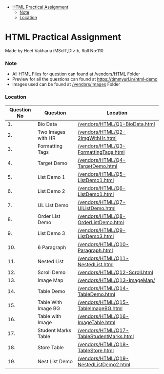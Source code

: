 - [HTML Practical Assignment](#html-practical-assignment)
    - [Note](#note)
    - [Location](#location)

# HTML Practical Assignment

Made by Heet Vakharia iMScIT,Div-b, Roll No:110

### Note

- All HTML Files for question can found at [/vendors/HTML](/vendors/HTML/) Folder
- Preview for all the questions can found at https://timmyurl.in/html-demo
- Images used can be found at [/vendors/images](/vendors/images/) Folder

### Location

| Question No | Question            | Location                                                                             |
| ----------- | ------------------- | ------------------------------------------------------------------------------------ |
| 1.          | Bio Data            | [/vendors/HTML/Q1-BioData.html](/vendors/HTML/Q1-BioData.html)                       |
| 2.          | Two Images with HR  | [/vendors/HTML/Q2-2imgWithHr.html](/vendors/HTML/Q2-2imgWithHr.html)                 |
| 3.          | Formatting Tags     | [/vendors/HTML/Q3-FormattingTags.html](/vendors/HTML/Q3-FormattingTags.html)         |
| 4.          | Target Demo         | [/vendors/HTML/Q4-TargetDemo.html](/vendors/HTML/Q4-TargetDemo.html)                 |
| 5.          | List Demo 1         | [/vendors/HTML/Q5-ListDemo1.html](/vendors/HTML/Q5-ListDemo1.html)                   |
| 6.          | List Demo 2         | [/vendors/HTML/Q6-ListDemo1.html](/vendors/HTML/Q6-ListDemo2.html)                   |
| 7.          | UL List Demo        | [/vendors/HTML/Q7-UlListDemo.html](/vendors/HTML/Q7-UlListDemo.html)                 |
| 8.          | Order List Demo     | [/vendors/HTML/Q8-OrderListDemo.html](/vendors/HTML/Q8-OrderListDemo.html)           |
| 9.          | List Demo 3         | [/vendors/HTML/Q9-ListDemo3.html](/vendors/HTML/Q9-ListDemo3.html)                   |
| 10.         | 6 Paragraph         | [/vendors/HTML/Q10-Paragraph.html](/vendors/HTML/Q10-Paragraph.html)                 |
| 11.         | Nested List         | [/vendors/HTML/Q11-NestedList.html](/vendors/HTML/Q11-NestedList.html)               |
| 12.         | Scroll Demo         | [/vendors/HTML/Q12-Scroll.html](/vendors/HTML/Q12-Scroll.html)                       |
| 13.         | Image Map           | [/vendors/HTML/Q13-ImageMap/](/vendors/HTML/Q13-ImageMap/)                           |
| 14.         | Table Demo          | [/vendors/HTML/Q14-TableDemo.html](/vendors/HTML/Q14-TableDemo.html)                 |
| 15.         | Table With Image BG | [/vendors/HTML/Q15-TableImageBG.html](/vendors/HTML/Q15-TableImageBG.html)           |
| 16.         | Table with Image    | [/vendors/HTML/Q16-ImageTable.html](/vendors/HTML/Q16-ImageTable.html)               |
| 17.         | Student Marks Table | [/vendors/HTML/Q17-TableStudentMarks.html](/vendors/HTML/Q17-TableStudentMarks.html) |
| 18.         | Store Table         | [/vendors/HTML/Q18-TableStore.html](/vendors/HTML/Q18-TableStore.html)               |
| 19.         | Nest List Demo      | [/vendors/HTML/Q19-NestedListDemo2.html](/vendors/HTML/Q19-NestedListDemo2.html)     |
